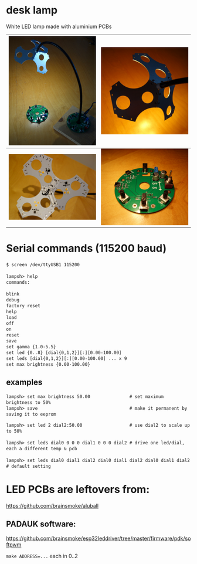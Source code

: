 # desk lamp

White LED lamp made with aluminium PCBs

| <img src="img/lamp0.jpg" width="512"> | <img src="img/lamp1.jpg" width="512"> |
|-|-|
| <img src="img/lamp2.jpg" width="512"> | <img src="img/lamp3.jpg" width="512"> |

# Serial commands (115200 baud)

```
$ screen /dev/ttyUSB1 115200

lampsh> help
commands:

blink
debug
factory reset
help
load
off
on
reset
save
set gamma {1.0-5.5}
set led {0..8} [dial{0,1,2}][:][0.00-100.00]
set leds [dial{0,1,2}][:][0.00-100.00] ... x 9
set max brightness {0.00-100.00}

```

## examples


```
lampsh> set max brightness 50.00               # set maximum brightness to 50%
lampsh> save                                   # make it permanent by saving it to eeprom
```

```
lampsh> set led 2 dial2:50.00                  # use dial2 to scale up to 50%

lampsh> set leds dial0 0 0 0 dial1 0 0 0 dial2 # drive one led/dial, each a different temp & pcb

lampsh> set leds dial0 dial1 dial2 dial0 dial1 dial2 dial0 dial1 dial2 # default setting
```

# LED PCBs are leftovers from:

https://github.com/brainsmoke/aluball

## PADAUK software:

https://github.com/brainsmoke/esp32leddriver/tree/master/firmware/pdk/softpwm

`make ADDRESS=...` each in 0..2

